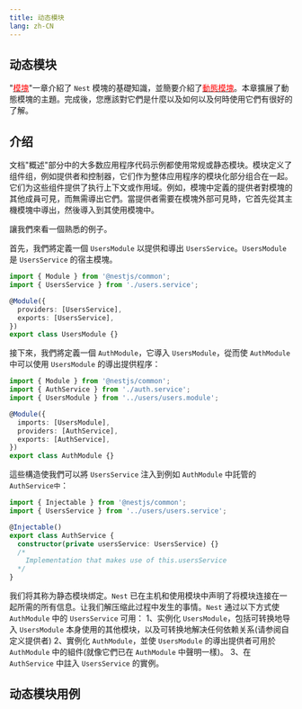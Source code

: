 ```yaml
---
title: 动态模块
lang: zh-CN
---
```


## 动态模块

"[<font color=red>模塊</font>](https://docs.nestjs.com/modules)"一章介紹了 `Nest` 模塊的基礎知識，並簡要介紹了[<font color=red>動態模塊</font>](https://docs.nestjs.com/modules#dynamic-modules)。本章擴展了動態模塊的主題。完成後，您應該對它們是什麼以及如何以及何時使用它們有很好的了解。


## 介绍

文档"概述"部分中的大多数应用程序代码示例都使用常规或静态模块。模块定义了组件组，例如提供者和控制器，它们作为整体应用程序的模块化部分组合在一起。它们为这些组件提供了执行上下文或作用域。例如，模塊中定義的提供者對模塊的其他成員可見，而無需導出它們。當提供者需要在模塊外部可見時，它首先從其主機模塊中導出，然後導入到其使用模塊中。

讓我們來看一個熟悉的例子。

首先，我們將定義一個 `UsersModule` 以提供和導出 `UsersService`。`UsersModule` 是 `UsersService` 的宿主模塊。

```typescript
import { Module } from '@nestjs/common';
import { UsersService } from './users.service';

@Module({
  providers: [UsersService],
  exports: [UsersService],
})
export class UsersModule {}
```

接下來，我們將定義一個 `AuthModule`，它導入 `UsersModule`，從而使 `AuthModule` 中可以使用 `UsersModule` 的導出提供程序：

```typescript
import { Module } from '@nestjs/common';
import { AuthService } from './auth.service';
import { UsersModule } from '../users/users.module';

@Module({
  imports: [UsersModule],
  providers: [AuthService],
  exports: [AuthService],
})
export class AuthModule {}
```

這些構造使我們可以將 `UsersService` 注入到例如 `AuthModule` 中託管的 `AuthService中`：

```typescript
import { Injectable } from '@nestjs/common';
import { UsersService } from '../users/users.service';

@Injectable()
export class AuthService {
  constructor(private usersService: UsersService) {}
  /*
    Implementation that makes use of this.usersService
  */
}
```

我们将其称为静态模块绑定。`Nest` 已在主机和使用模块中声明了将模块连接在一起所需的所有信息。让我们解压缩此过程中发生的事情。`Nest` 通过以下方式使 `AuthModule` 中的 `UsersService` 可用：
  1、实例化 `UsersModule`，包括可转换地导入 `UsersModule` 本身使用的其他模块，以及可转换地解决任何依赖关系(请参阅自定义提供者)
  2、實例化 `AuthModule`，並使 `UsersModule` 的導出提供者可用於 `AuthModule` 中的組件(就像它們已在 `AuthModule` 中聲明一樣)。
  3、在 `AuthService` 中註入 `UsersService` 的實例。


## 动态模块用例








